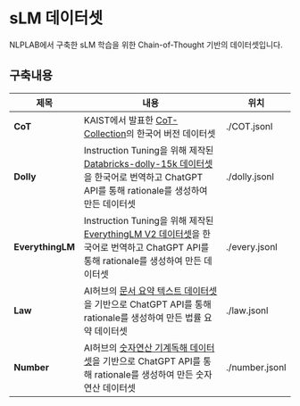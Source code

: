 # sLM 데이터셋

NLPLAB에서 구축한 sLM 학습을 위한 Chain-of-Thought 기반의 데이터셋입니다.


## 구축내용
|제목|내용|위치|
|------|---|---|
|**CoT**|KAIST에서 발표한 [CoT-Collection](https://github.com/kaistAI/CoT-Collection)의 한국어 버전 데이터셋|./COT.jsonl|
|**Dolly**|Instruction Tuning을 위해 제작된 [Databricks-dolly-15k 데이터셋](https://huggingface.co/datasets/databricks/databricks-dolly-15k)을 한국어로 번역하고 ChatGPT API를 통해 rationale를 생성하여 만든 데이터셋|./dolly.jsonl|
|**EverythingLM**|Instruction Tuning을 위해 제작된 [EverythingLM V2 데이터셋](https://huggingface.co/datasets/totally-not-an-llm/EverythingLM-data-V2)을 한국어로 번역하고 ChatGPT API를 통해 rationale를 생성하여 만든 데이터셋|./every.jsonl|
|**Law**|AI허브의 [문서 요약 텍스트 데이터셋](https://aihub.or.kr/aihubdata/data/view.do?currMenu=&topMenu=&aihubDataSe=data&dataSetSn=97)을 기반으로 ChatGPT API를 통해 rationale를 생성하여 만든 법률 요약 데이터셋|./law.jsonl|
|**Number**|AI허브의 [숫자연산 기계독해 데이터셋](https://www.aihub.or.kr/aihubdata/data/view.do?currMenu=115&topMenu=100&dataSetSn=71568)을 기반으로 ChatGPT API를 통해 rationale를 생성하여 만든 숫자연산 데이터셋|./number.jsonl|
